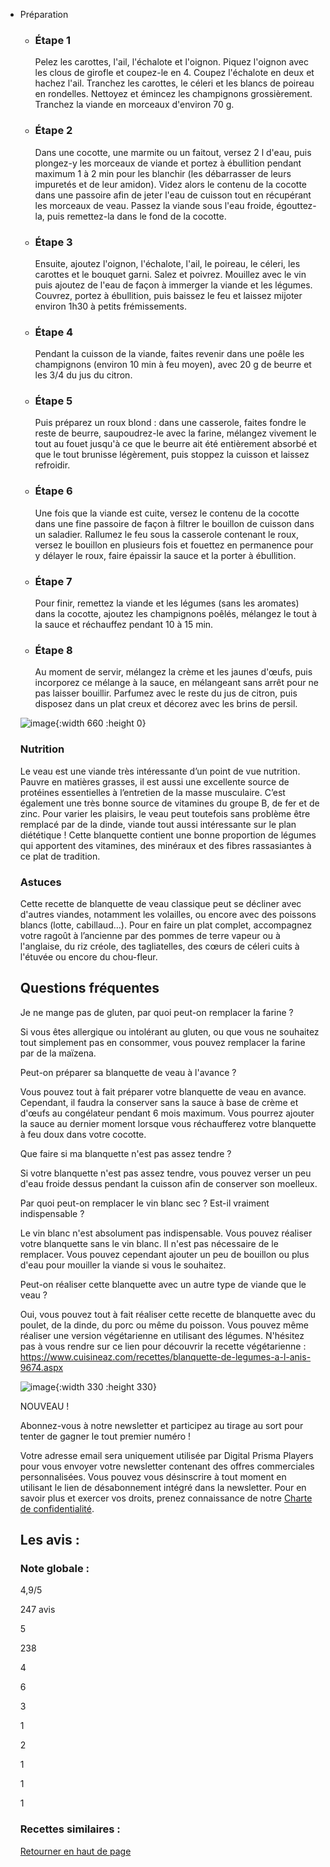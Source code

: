 - Préparation
  
  * ### Étape 1
  
    Pelez les carottes, l'ail, l'échalote et l'oignon. Piquez l'oignon avec les clous de girofle et coupez-le en 4. Coupez l'échalote en deux et hachez l'ail. Tranchez les carottes, le céleri et les blancs de poireau en rondelles. Nettoyez et émincez les champignons grossièrement. Tranchez la viande en morceaux d'environ 70 g.
  
  * ### Étape 2
  
    Dans une cocotte, une marmite ou un faitout, versez 2 l d'eau, puis plongez-y les morceaux de viande et portez à ébullition pendant maximum 1 à 2 min pour les blanchir (les débarrasser de leurs impuretés et de leur amidon). Videz alors le contenu de la cocotte dans une passoire afin de jeter l'eau de cuisson tout en récupérant les morceaux de veau. Passez la viande sous l'eau froide, égouttez-la, puis remettez-la dans le fond de la cocotte.
  
  * ### Étape 3
  
    Ensuite, ajoutez l'oignon, l'échalote, l'ail, le poireau, le céleri, les carottes et le bouquet garni. Salez et poivrez. Mouillez avec le vin puis ajoutez de l'eau de façon à immerger la viande et les légumes. Couvrez, portez à ébullition, puis baissez le feu et laissez mijoter environ 1h30 à petits frémissements.
  
  * ### Étape 4
  
    Pendant la cuisson de la viande, faites revenir dans une poêle les champignons (environ 10 min à feu moyen), avec 20 g de beurre et les 3/4 du jus du citron.
  
  * ### Étape 5
  
    Puis préparez un roux blond : dans une casserole, faites fondre le reste de beurre, saupoudrez-le avec la farine, mélangez vivement le tout au fouet jusqu'à ce que le beurre ait été entièrement absorbé et que le tout brunisse légèrement, puis stoppez la cuisson et laissez refroidir.
  
  * ### Étape 6
  
    Une fois que la viande est cuite, versez le contenu de la cocotte dans une fine passoire de façon à filtrer le bouillon de cuisson dans un saladier. Rallumez le feu sous la casserole contenant le roux, versez le bouillon en plusieurs fois et fouettez en permanence pour y délayer le roux, faire épaissir la sauce et la porter à ébullition.
  
  * ### Étape 7
  
    Pour finir, remettez la viande et les légumes (sans les aromates) dans la cocotte, ajoutez les champignons poêlés, mélangez le tout à la sauce et réchauffez pendant 10 à 15 min.
  
  * ### Étape 8
  
    Au moment de servir, mélangez la crème et les jaunes d'œufs, puis incorporez ce mélange à la sauce, en mélangeant sans arrêt pour ne pas laisser bouillir. Parfumez avec le reste du jus de citron, puis disposez dans un plat creux et décorez avec les brins de persil.
  
  ![image](https://img.cuisineaz.com/common/autopromo.jpg){:width 660 :height 0}
  
  ### Nutrition
  
  Le veau est une viande très intéressante d’un point de vue nutrition. Pauvre en matières grasses, il est aussi une excellente source de protéines essentielles à l’entretien de la masse musculaire. C’est également une très bonne source de vitamines du groupe B, de fer et de zinc. Pour varier les plaisirs, le veau peut toutefois sans problème être remplacé par de la dinde, viande tout aussi intéressante sur le plan diététique ! Cette blanquette contient une bonne proportion de légumes qui apportent des vitamines, des minéraux et des fibres rassasiantes à ce plat de tradition.
  
  ### Astuces
  
  Cette recette de blanquette de veau classique peut se décliner avec d'autres viandes, notamment les volailles, ou encore avec des poissons blancs (lotte, cabillaud…). Pour en faire un plat complet, accompagnez votre ragoût à l’ancienne par des pommes de terre vapeur ou à l'anglaise, du riz créole, des tagliatelles, des cœurs de céleri cuits à l'étuvée ou encore du chou-fleur.
  
  ## Questions fréquentes
  
  Je ne mange pas de gluten, par quoi peut-on remplacer la farine ?
  
  Si vous êtes allergique ou intolérant au gluten, ou que vous ne souhaitez tout simplement pas en consommer, vous pouvez remplacer la farine par de la maïzena.
  
  Peut-on préparer sa blanquette de veau à l'avance ?
  
  Vous pouvez tout à fait préparer votre blanquette de veau en avance. Cependant, il faudra la conserver sans la sauce à base de crème et d'œufs au congélateur pendant 6 mois maximum. Vous pourrez ajouter la sauce au dernier moment lorsque vous réchaufferez votre blanquette à feu doux dans votre cocotte.
  
  Que faire si ma blanquette n'est pas assez tendre ?
  
  Si votre blanquette n'est pas assez tendre, vous pouvez verser un peu d'eau froide dessus pendant la cuisson afin de conserver son moelleux.
  
  Par quoi peut-on remplacer le vin blanc sec ? Est-il vraiment indispensable ?
  
  Le vin blanc n'est absolument pas indispensable. Vous pouvez réaliser votre blanquette sans le vin blanc. Il n'est pas nécessaire de le remplacer. Vous pouvez cependant ajouter un peu de bouillon ou plus d'eau pour mouiller la viande si vous le souhaitez.
  
  Peut-on réaliser cette blanquette avec un autre type de viande que le veau ?
  
  Oui, vous pouvez tout à fait réaliser cette recette de blanquette avec du poulet, de la dinde, du porc ou même du poisson. Vous pouvez même réaliser une version végétarienne en utilisant des légumes. N'hésitez pas à vous rendre sur ce lien pour découvrir la recette végétarienne : https://www.cuisineaz.com/recettes/blanquette-de-legumes-a-l-anis-9674.aspx
  
  ![image](https://img.cuisineaz.com/660x660/common/newsletter_fiche_recette_magazine_cuisineaz.jpg){:width 330 :height 330}
  
  NOUVEAU !
  
  Abonnez-vous à notre newsletter et participez au tirage au sort pour tenter de gagner le tout premier numéro !
  
  Votre adresse email sera uniquement utilisée par Digital Prisma Players pour vous envoyer votre newsletter contenant des offres commerciales personnalisées. Vous pouvez vous désinscrire à tout moment en utilisant le lien de désabonnement intégré dans la newsletter. Pour en savoir plus et exercer vos droits, prenez connaissance de notre [Charte de confidentialité](https://rgpd.digitalprismatech.com/charte-confidentialite-dpp.pdf).
  
  ## Les avis :
  
  ### Note globale :
  
  4,9/5
  
  247 avis
  
  5
  
  238
  
  4
  
  6
  
  3
  
  1
  
  2
  
  1
  
  1
  
  1
  
  ### Recettes similaires :
  
  [Retourner en haut de page](https://www.cuisineaz.com/recettes/blanquette-de-veau-a-l-ancienne-1548.aspx#)